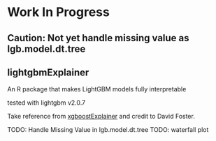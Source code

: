 # Work In Progress

## Caution: Not yet handle missing value as lgb.model.dt.tree

## lightgbmExplainer
An R package that makes LightGBM models fully interpretable

tested with lightgbm v2.0.7

Take reference from [xgboostExplainer](https://github.com/AppliedDataSciencePartners/xgboostExplainer) and credit to David Foster.

TODO: Handle Missing Value in lgb.model.dt.tree
TODO: waterfall plot
